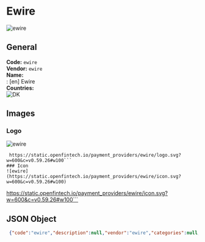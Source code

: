 # Ewire 
![ewire](https://static.openfintech.io/payment_providers/ewire/logo.svg?w=600&c=v0.59.26#w100)  
## General 
**Code:** `ewire`  
**Vendor:** `ewire`  
**Name:**  
:	[en] Ewire  
**Countries:**  
![DK](https://cdnjs.cloudflare.com/ajax/libs/flag-icon-css/3.3.0/flags/4x3/DK.svg#w24)  
 
## Images 
### Logo 
![ewire](https://static.openfintech.io/payment_providers/ewire/logo.svg?w=600&c=v0.59.26#w100)  
```
 https://static.openfintech.io/payment_providers/ewire/logo.svg?w=600&c=v0.59.26#w100```  
### Icon 
![ewire](https://static.openfintech.io/payment_providers/ewire/icon.svg?w=600&c=v0.59.26#w100)  
```
 https://static.openfintech.io/payment_providers/ewire/icon.svg?w=600&c=v0.59.26#w100```  
## JSON Object 
```json
 {"code":"ewire","description":null,"vendor":"ewire","categories":null,"countries":["DK"],"payment_method":null,"payout_method":null,"metadata":{"about_payments_code":"ewire"},"name":{"en":"Ewire"}}```  
